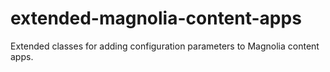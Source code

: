 # extended-magnolia-content-apps
Extended classes for adding configuration parameters to Magnolia content apps.
